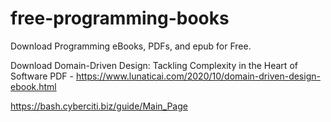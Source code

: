 # free-programming-books
Download Programming eBooks, PDFs, and epub for Free.

Download Domain-Driven Design: Tackling Complexity in the Heart of Software PDF - https://www.lunaticai.com/2020/10/domain-driven-design-ebook.html

https://bash.cyberciti.biz/guide/Main_Page
